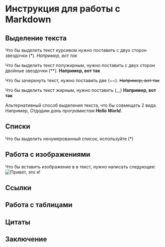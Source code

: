 # Инструкция для работы с Markdown

## Выделение текста

Что бы выделить текст курсивом нужно 
поставить с двух сторон звездочки (*).
*Например, вот так*

Что бы выделить текст полужирным, нужно 
поставить с двух сторон двойные звездочки (**).
**Например, вот так**

Что бы зачеркнуть текст, нужно
поставить две (~~).
~~Например, вот так~~

Что бы выделить текст жирным, нужно
поставить (__)
__Например, вот так__

Альтернативный способ выделения текста, что бы совмещать 2 вида.
Например, _Отдадим дань програмистам **Hello World**_.

## Списки
Что бы выделить ненумерованный список,
используйте (*)
## Работа с изображениями

Что бы вставить изображение в в текст,
нужно написать следующее:
![Привет, это я!](foto.jpg)

## Ссылки

## Работа с таблицами

## Цитаты

## Заключение